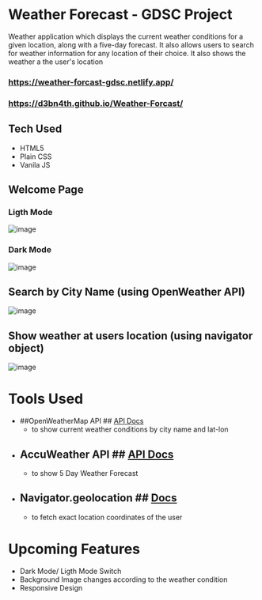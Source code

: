 # Weather Forecast - GDSC Project
 Weather application which displays the current weather conditions for a given location, along with a five-day forecast. It also allows users to search for weather information for any location of their choice. 
 It also shows the weather a the user's location
 
### https://weather-forcast-gdsc.netlify.app/
### https://d3bn4th.github.io/Weather-Forcast/

 ## Tech Used
 + HTML5
 + Plain CSS
 + Vanila JS
 
 ## Welcome Page
 
 ### Ligth Mode
![image](https://user-images.githubusercontent.com/55922828/227419120-fc0917f5-8da4-49cb-88ac-dabf6a2964c6.png)

 ### Dark Mode
![image](https://user-images.githubusercontent.com/55922828/227419202-ba1cf6c6-c061-4648-9250-1082cd92c96c.png) 

 ## Search by City Name (using OpenWeather API)
![image](https://user-images.githubusercontent.com/55922828/227419362-96ca3b8e-ab2f-4640-9e4d-6e3ccf5f46c8.png)

## Show weather at users location (using navigator object)
![image](https://user-images.githubusercontent.com/55922828/227419280-15c3d30e-c2b0-4e99-94cb-ce08f74e0a24.png)

# Tools Used
+ ##OpenWeatherMap API ## [API Docs](https://openweathermap.org/current)
  - to show current weather conditions by city name and lat-lon
+ ## AccuWeather API ## [API Docs](https://developer.accuweather.com/apis)
  - to show 5 Day Weather Forecast
+ ## Navigator.geolocation ## [Docs](https://developer.mozilla.org/en-US/docs/Web/API/Navigator/geolocation)
  -  to fetch exact location coordinates of the user

# Upcoming Features
+ Dark Mode/ Ligth Mode Switch
+ Background Image changes according to the weather condition
+ Responsive Design
